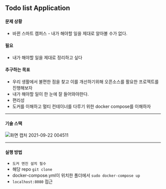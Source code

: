 ## Todo list Application

#### 문제 상황
- 바뀐 스마트 캠퍼스 - 내가 해야할 일을 제대로 알아볼 수가 없다.

#### 필요
- 내가 해야할 일을 제대로 정리하고 싶다

#### 추구하는 목표
- 우리 생활에서 불편한 점을 찾고 이를 개선하기위해 오픈소스를 활요한 프로젝트를 진행해보자
- 내가 해야할 일이 한 눈에 잘 들어와야한다.
- 편리성
- 도커를 이해하고 멀티 컨테이너를 다루기 위한 docker compose를 이해하자

----------------

#### 기술 스택

![화면 캡처 2021-09-22 004511](https://user-images.githubusercontent.com/62214428/134203269-5120ac49-57af-4903-b4a4-99a950037cc6.png)


----------

#### 실행 방법
- `도커 엔진 설치 필수`
- 해당 repo `git clone`
- docker-compose.yml이 위치한 폴더에서 `sudo docker-compose up`
- `localhost:8080` 접근
